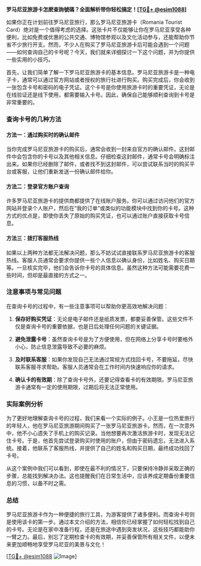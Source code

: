 **罗马尼亚旅游卡怎麽查詢號碼？全面解析带你轻松搞定！[[TG💪+ @esim1088](https://t.me/s/esim1088)]**

如果你正在计划前往罗马尼亚旅行，那么罗马尼亚旅游卡（Romania Tourist Card）绝对是一个值得考虑的选择。这张卡片不仅能够让你在罗马尼亚享受各种便利，比如免费或优惠的公共交通、博物馆参观以及文化活动参与，还能帮助你节省不少旅行开支。然而，不少人在购买了罗马尼亚旅游卡后可能会遇到一个问题——如何查询自己的卡号呢？今天，我们就来详细探讨一下这个问题，并为你提供一些实用的小技巧。

首先，让我们简单了解一下罗马尼亚旅游卡的基本信息。罗马尼亚旅游卡是一种电子卡，通常可以通过官方网站或者授权的旅行社进行购买。购买完成后，你会收到一张包含卡号和密码的电子凭证。这个卡号是你使用旅游卡时的重要凭证，无论是在线验证还是线下使用，都需要输入卡号。因此，确保自己能够顺利查询到卡号是非常重要的。

### 查询卡号的几种方法

#### 方法一：通过购买时的确认邮件
当你完成罗马尼亚旅游卡的购买后，通常会收到一封来自官方的确认邮件。这封邮件中会包含你的卡号以及其他相关信息。仔细检查这封邮件，通常卡号会明确标注出来。如果你已经删除了邮件，或者找不到这封邮件，可以尝试联系当时的购买平台或客服，让他们重新发送一份确认邮件给你。

#### 方法二：登录官方账户查询
许多罗马尼亚旅游卡的提供商都提供了在线账户服务。你可以通过访问他们的官方网站并登录个人账户，然后在“我的订单”或类似的功能模块中找到你的卡号。这种方式的优点是，即使你丢失了原始的购买凭证，也可以通过账户直接获取卡号信息。

#### 方法三：拨打客服热线
如果以上两种方法都无法解决问题，那么不妨试试直接联系罗马尼亚旅游卡的客服热线。客服人员通常会要求你提供一些个人信息以确认身份，比如姓名、购买日期等。一旦核实完毕，他们会告诉你卡号的具体信息。虽然这种方法可能需要花费一些时间，但却是最直接的方式之一。

### 注意事项与常见问题

在查询卡号的过程中，有一些注意事项可以帮助你更高效地解决问题：

1. **保存好购买凭证**：无论是电子邮件还是纸质发票，都要妥善保管。这些文件不仅是查询卡号的重要依据，也是日后处理任何问题的关键证据。
   
2. **避免泄露卡号**：虽然查询卡号是为了方便使用，但在网络上分享卡号时要格外小心，防止信息泄露导致不必要的麻烦。

3. **及时联系客服**：如果你发现自己无法通过常规方式找回卡号，不要拖延，尽快联系客服寻求帮助。客服人员通常会在工作时间内快速响应你的请求。

4. **确认卡的有效期**：除了查询卡号外，还要记得查看卡的有效期限。罗马尼亚旅游卡通常有一定的使用期限，过期后将无法正常使用。

### 实际案例分析

为了更好地理解查询卡号的过程，我们来看一个实际的例子。小王是一位热爱旅行的年轻人，他在罗马尼亚旅游期间购买了一张罗马尼亚旅游卡。然而，在一次意外中，他不小心遗失了手机上的购买记录。当他想要再次激活旅游卡时，发现无法记住卡号。于是，他首先尝试登录购买时使用的账户，但由于密码遗忘，无法进入系统。接着，他联系了客服热线，并提供了自己的姓名和购买日期，最终成功找回了卡号。

从这个案例中我们可以看到，即使在最不利的情况下，只要保持冷静并采取正确的步骤，总能找到解决办法。这也提醒我们在日常生活中，应该养成定期备份重要信息的习惯，以备不时之需。

### 总结

罗马尼亚旅游卡作为一种便捷的旅行工具，为游客提供了诸多便利。而查询卡号则是使用该卡的第一步。通过本文介绍的方法，相信你已经掌握了如何轻松找到自己的卡号。无论是在家中准备行程，还是在旅途中遇到突发状况，这些技巧都能助你一臂之力。最后，别忘了定期检查卡的有效期，并妥善保管所有相关文件，以便未来更加顺畅地享受罗马尼亚的美景与文化！

[[TG💪+ @esim1088](https://t.me/s/esim1088) ![Image](https://i.postimg.cc/4NQfJmqS/Snipaste-2025-05-13-00-14-12.png)]